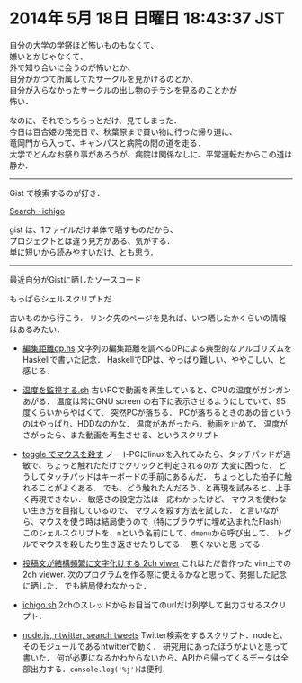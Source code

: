 # 2014年  5月 18日 日曜日 18:43:37 JST

自分の大学の学祭ほど怖いものもなくて、  
嫌いとかじゃなくて、  
外で知り合いに会うのが怖いとか、  
自分がかつて所属してたサークルを見かけるのとか、  
自分が入らなかったサークルの出し物のチラシを見るのことかが  
怖い．

なのに、それでもちらっとだけ、見てしまった．  
今日は百合姫の発売日で、秋葉原まで買い物に行った帰り道に、  
竜岡門から入って、キャンパスと病院の間の道を走る．  
大学でどんなお祭り事があろうが、病院は関係なしに、平常運転だからこの道は静か．

---

Gist で検索するのが好き．

[Search · ichigo](https://gist.github.com/search?q=ichigo)

gist は、1ファイルだけ単体で晒すものだから、  
プロジェクトとは違う見方がある、気がする．  
単に短いから読みやすいだけ、とも思う．

---

最近自分がGistに晒したソースコード

もっぱらシェルスクリプトだ

古いものから行こう．
リンク先のページを見れば、いつ晒したかくらいの情報はあるみたい．


- [編集距離dp.hs](https://gist.github.com/cympfh/3bc827f969ea6da0cb7f)
    文字列の編集距離を調べるDPによる典型的なアルゴリズムをHaskellで書いた記念．
    HaskellでDPは、やっぱり難しい、ややこしい、と感じる．

- [温度を監視する.sh](https://gist.github.com/cympfh/ac2178eedaa7df87fda1)
    古いPCで動画を再生していると、CPUの温度がガンガンあがる．
    温度は常にGNU screen の右下に表示させるようにしていて、95度くらいからやばくて、
    突然PCが落ちる．
    PCが落ちるときのあの音というのはやっぱり、HDDなのかな．
    温度があがったら、動画を止めて、
    温度がさがったら、また動画を再生させる、というスクリプト
- [toggle でマウスを殺す](https://gist.github.com/cympfh/659d05a96ee412d19318)
    ノートPCにlinuxを入れてみたら、タッチパッドが過敏で、ちょっと触れただけでクリックと判定されるのが
    大変に困った．
    どうしてタッチパッドはキーボードの手前にあるんだ．
    ちょっとした拍子に触れることがよくある．
    でも、どう触れたんだろう、と再現を試みると、上手く再現できない．
    敏感さの設定方法は一応わかったけど、
    マウスを使わない生き方を目指しているので、
    マウスを殺す方法を試した．
    と言いながら、マウスを使う時は結局使うので（特にブラウザに埋め込まれたFlash）
    このシェルスクリプトを、`m`という名前にして、`dmenu`から呼び出して、
    トグルでマウスを殺したり生き返させたりしてる．
    悪くないと思ってる．
- [投稿文が結構頻繁に文字化けする 2ch viwer](https://gist.github.com/cympfh/2fe9de1b88351c7f1597)
    これはただ昔作った vim上での2ch viewer.
    次のプログラムを作る際に使えるかなと思って、発掘した記念に晒した．
    でも結局使わなかった．
- [ichigo.sh](https://gist.github.com/cympfh/b211979be4644669ce4f)
    2chのスレッドからお目当てのurlだけ列挙して出力させるスクリプト．
- [node.js, ntwitter, search tweets](https://gist.github.com/cympfh/03a98f9ce2d1bd2d4382)
    Twitter検索をするスクリプト．nodeと、そのモジュールであるntwitterで動く．
    研究用にあったほうがよいと思って書いた．
    何が必要になるかわからないから、APIから帰ってくるデータは全部出力する．`console.log('%j')`は便利．

